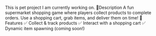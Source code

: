 This is pet project I am currently working on. 
📝Description
    A fun supermarket shopping game where players collect products to complete orders. Use a shopping cart, grab items, and deliver them on time!
🚀 Features
✅ Collect & track products
✅ Interact with a shopping cart
✅ Dynamic item spawning (coming soon!)

